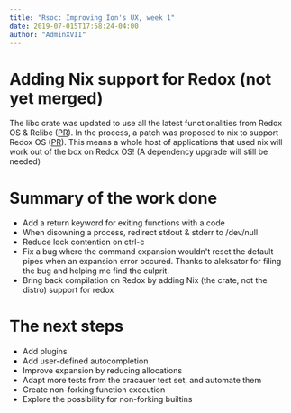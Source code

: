 ```yaml
---
title: "Rsoc: Improving Ion's UX, week 1"
date: 2019-07-015T17:58:24-04:00
author: "AdminXVII"
---
```

# Adding Nix support for Redox (not yet merged)
The libc crate was updated to use all the latest functionalities from Redox OS & Relibc ([PR](https://github.com/rust-lang/libc/pull/1438)). In the process, a patch was proposed to nix to support Redox OS ([PR](https://github.com/nix-rust/nix/pull/1098)). This means a whole host of applications that used nix will work out of the box on Redox OS! (A dependency upgrade will still be needed)

# Summary of the work done
 - Add a return keyword for exiting functions with a code
 - When disowning a process, redirect stdout & stderr to /dev/null
 - Reduce lock contention on ctrl-c
 - Fix a bug where the command expansion wouldn't reset the default pipes when an expansion error occured. Thanks to aleksator for filing the bug and helping me find the culprit.
 - Bring back compilation on Redox by adding Nix (the crate, not the distro) support for redox

# The next steps
 - Add plugins
 - Add user-defined autocompletion
 - Improve expansion by reducing allocations
 - Adapt more tests from the cracauer test set, and automate them
 - Create non-forking function execution
 - Explore the possibility for non-forking builtins
